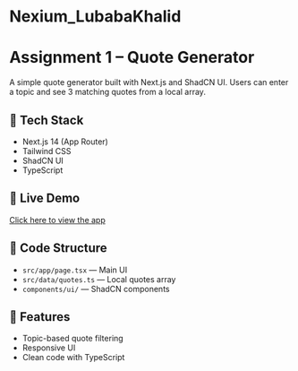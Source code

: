 # Nexium_LubabaKhalid
# Assignment 1 – Quote Generator

A simple quote generator built with Next.js and ShadCN UI. Users can enter a topic and see 3 matching quotes from a local array.

## 🔧 Tech Stack
- Next.js 14 (App Router)
- Tailwind CSS
- ShadCN UI
- TypeScript

## 🚀 Live Demo
[Click here to view the app](https://your-vercel-link.vercel.app)

## 📁 Code Structure
- `src/app/page.tsx` — Main UI
- `src/data/quotes.ts` — Local quotes array
- `components/ui/` — ShadCN components

## 🎯 Features
- Topic-based quote filtering
- Responsive UI
- Clean code with TypeScript


